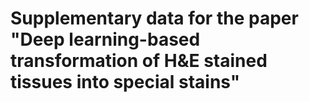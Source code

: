 # Supplementary data for the paper "Deep learning-based transformation of H&E stained tissues into special stains" 
